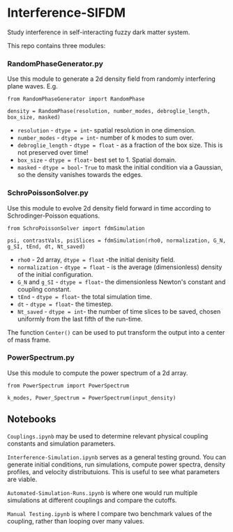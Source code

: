 # Interference-SIFDM
Study interference in self-interacting fuzzy dark matter system. 

This repo contains three modules:

### RandomPhaseGenerator.py 
Use this module to generate a 2d density field from randomly interfering plane waves. E.g.

```
from RandomPhaseGenerator import RandomPhase

density = RandomPhase(resolution, number_modes, debroglie_length, box_size, masked)
```
* `resolution` - `dtype = int`- spatial resolution in one dimension.
* `number_modes` - `dtype = int`- number of k modes to sum over.
* `debroglie_length` - `dtype = float` - as a fraction of the box size. This is not preserved over time!
* `box_size` - `dtype = float`- best set to 1. Spatial domain.
* `masked` - `dtype = bool`- `True` to mask the initial condition via a Gaussian, so the density vanishes towards the edges.

### SchroPoissonSolver.py
Use this module to evolve 2d density field forward in time according to Schrodinger-Poisson equations. 

```
from SchroPoissonSolver import fdmSimulation

psi, contrastVals, psiSlices = fdmSimulation(rho0, normalization, G_N, g_SI, tEnd, dt, Nt_saved)
```
* `rho0` - 2d array, `dtype = float` -the initial denisity field.
* `normalization` - `dtype = float` - is the average (dimensionless) density of the initial configuration.
* `G_N` and `g_SI` - `dtype = float`- the dimensionless Newton's constant and coupling constant.
* `tEnd` - `dtype = float`- the total simulation time.
* `dt` - `dtype = float`- the timestep.
* `Nt_saved` - `dtype = int`- the number of time slices to be saved, chosen uniformly from the last fifth of the run-time.

The function `Center()` can be used to put transform the output into a center of mass frame.

### PowerSpectrum.py
Use this module to compute the power spectrum of a 2d array.

```
from PowerSpectrum import PowerSpectrum

k_modes, Power_Spectrum = PowerSpectrum(input_density)
```
## Notebooks
`Couplings.ipynb` may be used to determine relevant physical coupling constants and simulation parameters.

`Interference-Simulation.ipynb` serves as a general testing ground. You can generate initial conditions, run simulations, compute power spectra, density profiles, and velocity distributuions. This is useful to see what parameters are viable.

`Automated-Simulation-Runs.ipynb` is where one would run multiple simulations at different couplings and compare the cutoffs.

`Manual Testing.ipynb` is where I compare two benchmark values of the coupling, rather than looping over many values.
